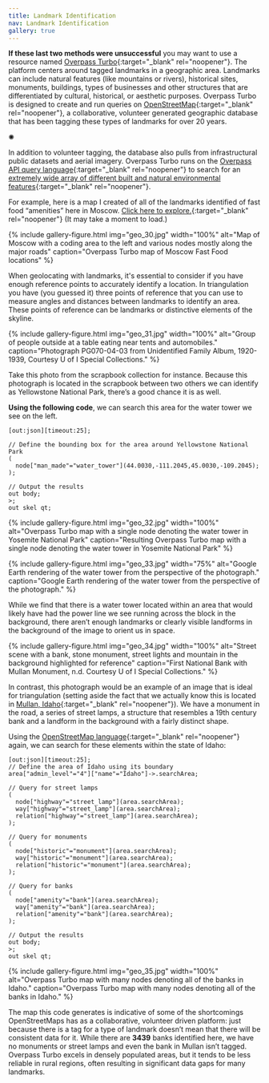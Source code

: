 ```yaml
---
title: Landmark Identification
nav: Landmark Identification
gallery: true
---
```


**If these last two methods were unsuccessful** you may want to use a resource named [Overpass Turbo](https://overpass-turbo.eu/){:target="_blank" rel="noopener"}. The platform centers around tagged landmarks in a geographic area. Landmarks can include natural features (like mountains or rivers), historical sites, monuments, buildings, types of businesses and other structures that are differentiated by cultural, historical, or aesthetic purposes. Overpass Turbo is designed to create and run queries on [OpenStreetMap](https://wiki.openstreetmap.org/wiki/Main_Page){:target="_blank" rel="noopener"}, a collaborative, volunteer generated geographic database that has been tagging these types of landmarks for over 20 years. 

<div class="symbol-container">
    <p class="symbol">&#10042;</p>
</div>

In addition to volunteer tagging, the database also pulls from infrastructural public datasets and aerial imagery. Overpass Turbo runs on the [Overpass API query language](https://wiki.openstreetmap.org/wiki/Overpass_API/Language_Guide){:target="_blank" rel="noopener"} to search for an [extremely wide array of different built and natural environmental features](https://wiki.openstreetmap.org/wiki/Map_features){:target="_blank" rel="noopener"}. 

For example, here is a map I created of all of the landmarks identified of fast food “amenities” here in Moscow. [Click here to explore.](https://overpass-turbo.eu/map.html?Q=%5Bout%3Ajson%5D%5Btimeout%3A25%5D%3B%0A%2F%2F+define+the+area+for+Moscow%2C+ID%0Aarea%5Bname%3D%22Moscow%22%5D-%3E.searchArea%3B%0A%2F%2F+search+for+all+nodes%2C+ways%2C+and+relations+with+amenity%3Dfast_food+within+the+area%0A%28%0A++node%5B%22amenity%22%3D%22fast_food%22%5D%28area.searchArea%29%3B%0A++way%5B%22amenity%22%3D%22fast_food%22%5D%28area.searchArea%29%3B%0A++relation%5B%22amenity%22%3D%22fast_food%22%5D%28area.searchArea%29%3B%0A%29%3B%0A%2F%2F+output+results%0Aout+body%3B%0A%3E%3B%0Aout+skel+qt%3B%0A){:target="_blank" rel="noopener"} (It may take a moment to load.)

{% include gallery-figure.html img="geo_30.jpg" width="100%" alt="Map of Moscow with a coding area to the left and various nodes mostly along the major roads" caption="Overpass Turbo map of Moscow Fast Food locations" %}

When geolocating with landmarks, it's essential to consider if you have enough reference points to accurately identify a location. In triangulation you have (you guessed it) three points of reference that you can use to measure angles and distances between landmarks to identify an area. These points of reference can be landmarks or distinctive elements of the skyline. 

{% include gallery-figure.html img="geo_31.jpg" width="100%" alt="Group of people outside at a table eating near tents and automobiles." caption="Photograph PG070-04-03 from Unidentified Family Album, 1920-1939, Courtesy U of I Special Collections." %}

Take this photo from the scrapbook collection for instance. Because this photograph is located in the scrapbook between two others we can identify as Yellowstone National Park, there’s a good chance it is as well. 

**Using the following code**, we can search this area for the water tower we see on the left.


```
[out:json][timeout:25];

// Define the bounding box for the area around Yellowstone National Park
(
  node["man_made"="water_tower"](44.0030,-111.2045,45.0030,-109.2045);
);

// Output the results
out body;
>;
out skel qt;
```
{% include gallery-figure.html img="geo_32.jpg" width="100%" alt="Overpass Turbo map with a single node denoting the water tower in Yosemite National Park" caption="Resulting Overpass Turbo map with a single node denoting the water tower in Yosemite National Park" %}

{% include gallery-figure.html img="geo_33.jpg" width="75%" alt="Google Earth rendering of the water tower from the perspective of the photograph." caption="Google Earth rendering of the water tower from the perspective of the photograph." %}

While we find that there is a water tower located within an area that would likely have had the power line we see running across the block in the background, there aren’t enough landmarks or clearly visible landforms in the background of the image to orient us in space. 

{% include gallery-figure.html img="geo_34.jpg" width="100%" alt="Street scene with a bank, stone monument, street lights and mountain in the background highlighted for reference" caption="First National Bank with Mullan Monument, n.d. Courtesy U of I Special Collections." %}

In contrast, this photograph would be an example of an image that is ideal for triangulation (setting aside the fact that we actually know this is located in [Mullan, Idaho](https://www.lib.uidaho.edu/digital/tabor/items/tabor1552.html){:target="_blank" rel="noopener"}). We have a monument in the road, a series of street lamps, a structure that resembles a 19th century bank and a landform in the background with a fairly distinct shape. 

Using the [OpenStreetMap language](https://wiki.openstreetmap.org/wiki/Map_features){:target="_blank" rel="noopener"} again, we can search for these elements within the state of Idaho:

```
[out:json][timeout:25];
// Define the area of Idaho using its boundary
area["admin_level"="4"]["name"="Idaho"]->.searchArea;

// Query for street lamps
(
  node["highway"="street_lamp"](area.searchArea);
  way["highway"="street_lamp"](area.searchArea);
  relation["highway"="street_lamp"](area.searchArea);
);

// Query for monuments
(
  node["historic"="monument"](area.searchArea);
  way["historic"="monument"](area.searchArea);
  relation["historic"="monument"](area.searchArea);
);

// Query for banks
(
  node["amenity"="bank"](area.searchArea);
  way["amenity"="bank"](area.searchArea);
  relation["amenity"="bank"](area.searchArea);
);

// Output the results
out body;
>;
out skel qt;
```

{% include gallery-figure.html img="geo_35.jpg" width="100%" alt="Overpass Turbo map with many nodes denoting all of the banks in Idaho." caption="Overpass Turbo map with many nodes denoting all of the banks in Idaho." %}

The map this code generates is indicative of some of the shortcomings OpenStreetMaps has as a collaborative, volunteer driven platform: just because there is a tag for a type of landmark doesn’t mean that there will be consistent data for it. While there are **3439** banks identified here, we have no monuments or street lamps and even the bank in Mullan isn’t tagged. Overpass Turbo excels in densely populated areas, but it tends to be less reliable in rural regions, often resulting in significant data gaps for many landmarks.